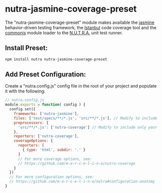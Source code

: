 # nutra-jasmine-coverage-preset
The "nutra-jasmine-coverage-preset" module makes available the [jasmine](http://jasmine.github.io/) behavior-driven testing framework, the [Istanbul](https://github.com/gotwarlost/istanbul) code coverage tool and the [commonjs](https://nodejs.org/docs/latest/api/modules.html) module loader to the [N.U.T.R.A.](https://github.com/m-a-r-c-e-l-i-n-o/nutra) unit test runner.

## Install Preset:
```bash
npm install nutra nutra-jasmine-coverage-preset
```

## Add Preset Configuration:
Create a "nutra.config.js" config file in the root of your project and populate it with the following:
```js
// nutra.config.js
module.exports = function( config ) {
  config.set({
    frameworks: ['nutra-jasmine'],
    files: ['test/specs/**/*.js', 'src/**/*.js'], // Modify to include your own app & spec files
    preprocessors: {
      'src/**/*.js': ['nutra-coverage'] // Modify to include only your app files. (No specs!)
    },
    reporters: ['nutra-coverage'],
    coverageOptions: {
      reporters: [
        { type: 'html', subdir: '.' }
      ]
      // For more coverage options, see:
      // https://github.com/m-a-r-c-e-l-i-n-o/nutra-coverage
    }
  })
  // For more configuration options, see:
  // https://github.com/m-a-r-c-e-l-i-n-o/nutra#configuration-anatomy
}
```

